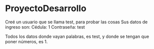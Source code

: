 # ProyectoDesarrollo

Creé un usuario que se llama test, para probar las cosas
Sus datos de ingreso son:
Cédula: 1
Contraseña: test

Todos los datos donde vayan palabras, es test, y donde se tengan que poner números, es 1.
